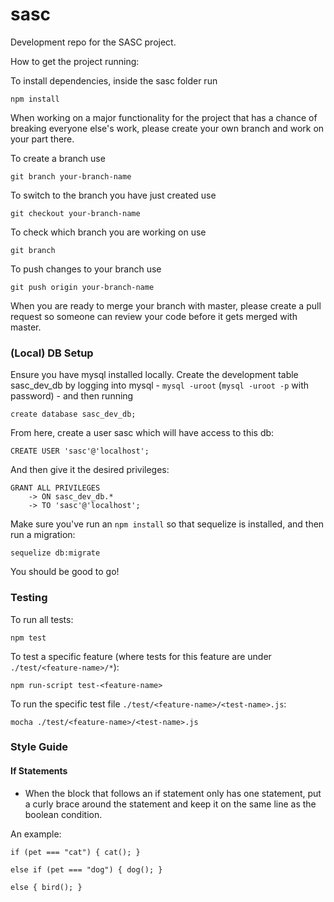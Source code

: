 # sasc
Development repo for the SASC project. 

How to get the project running:

To install dependencies, inside the sasc folder run
``` 
npm install
```

When working on a major functionality for the project that has a chance of breaking everyone else's work, please create your own branch and work on your part there.

To create a branch use
```
git branch your-branch-name
```

To switch to the branch you have just created use
```
git checkout your-branch-name
```

To check which branch you are working on use
```
git branch
```

To push changes to your branch use
```
git push origin your-branch-name
```

When you are ready to merge your branch with master, please create a pull request so someone can review your code before it gets merged with master.

### (Local) DB Setup 

Ensure you have mysql installed locally. Create the development table sasc_dev_db by logging into mysql - `mysql -uroot` (`mysql -uroot -p` with password) - and then running
```
create database sasc_dev_db;
```
From here, create a user sasc which will have access to this db:
```
CREATE USER 'sasc'@'localhost';
```
And then give it the desired privileges: 
```
GRANT ALL PRIVILEGES
	-> ON sasc_dev_db.*
	-> TO 'sasc'@'localhost';
``` 

Make sure you've run an `npm install` so that sequelize is installed, and then run a migration:
```
sequelize db:migrate
```
You should be good to go!

### Testing 

To run all tests: 
```
npm test
```

To test a specific feature (where tests for this feature are under `./test/<feature-name>/*`):
```
npm run-script test-<feature-name>
```
To run the specific test file `./test/<feature-name>/<test-name>.js`: 
``` 
mocha ./test/<feature-name>/<test-name>.js
```

### Style Guide

#### If Statements

* When the block that follows an if statement only has one statement, put a curly brace around the statement and keep it on the same line as the boolean condition.

An example:
```
if (pet === "cat") { cat(); }

else if (pet === "dog") { dog(); }

else { bird(); }
```
